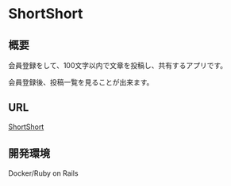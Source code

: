 # ShortShort

## 概要

会員登録をして、100文字以内で文章を投稿し、共有するアプリです。

会員登録後、投稿一覧を見ることが出来ます。

## URL

[ShortShort](https://rails-short.herokuapp.com/)

## 開発環境

Docker/Ruby on Rails
